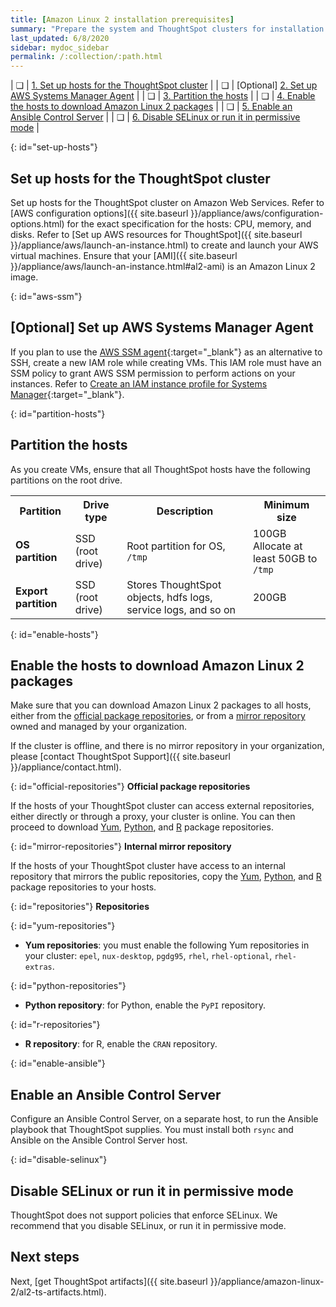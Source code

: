 ```yaml
---
title: [Amazon Linux 2 installation prerequisites]
summary: "Prepare the system and ThoughtSpot clusters for installation."
last_updated: 6/8/2020
sidebar: mydoc_sidebar
permalink: /:collection/:path.html
---
```

| &#10063; | [1. Set up hosts for the ThoughtSpot cluster](#set-up-hosts) |
| &#10063; | [Optional] [2. Set up AWS Systems Manager Agent](#aws-ssm) |
| &#10063; | [3. Partition the hosts](#partition-hosts) |
| &#10063; | [4. Enable the hosts to download Amazon Linux 2 packages](#enable-hosts) |
| &#10063; | [5. Enable an Ansible Control Server](#enable-ansible) |
| &#10063; | [6. Disable SELinux or run it in permissive mode](#disable-selinux) |

{: id="set-up-hosts"}
## Set up hosts for the ThoughtSpot cluster

Set up hosts for the ThoughtSpot cluster on Amazon Web Services. Refer to [AWS configuration options]({{ site.baseurl }}/appliance/aws/configuration-options.html) for the exact specification for the hosts: CPU, memory, and disks. Refer to [Set up AWS resources for ThoughtSpot]({{ site.baseurl }}/appliance/aws/launch-an-instance.html) to create and launch your AWS virtual machines. Ensure that your [AMI]({{ site.baseurl }}/appliance/aws/launch-an-instance.html#al2-ami) is an Amazon Linux 2 image.

{: id="aws-ssm"}
## [Optional] Set up AWS Systems Manager Agent

If you plan to use the [AWS SSM agent](https://docs.aws.amazon.com/systems-manager/latest/userguide/ssm-agent.html){:target="_blank"} as an alternative to SSH, create a new IAM role while creating VMs. This IAM role must have an SSM policy to grant AWS SSM permission to perform actions on your instances. Refer to [Create an IAM instance profile for Systems Manager](https://docs.aws.amazon.com/systems-manager/latest/userguide/setup-instance-profile.html){:target="_blank"}.

{: id="partition-hosts"}
## Partition the hosts

As you create VMs, ensure that all ThoughtSpot hosts have the following partitions on the root drive.

<table>
<tbody>
<tr>
<th>Partition</th>
<th>Drive type</th>
<th>Description</th>
<th>Minimum size</th>
</tr>
<tr>
<td><strong>OS partition</strong></td>
<td>SSD (root drive)</td>
<td>Root partition for OS, <code>/tmp</code></td>
<td>100GB<br />Allocate at least 50GB to <code>/tmp</code></td>
</tr>
<tr>
<td><strong>Export partition</strong></td>
<td>SSD (root drive)&nbsp;</td>
<td>Stores ThoughtSpot objects, hdfs logs, service logs, and so on</td>
<td>200GB</td>
</tr>
</tbody>
</table>

{: id="enable-hosts"}
## Enable the hosts to download Amazon Linux 2 packages

Make sure that you can download Amazon Linux 2 packages to all hosts, either from the [official package repositories](#official-repositories), or from a [mirror repository](#mirror-repositories) owned and managed by your organization.

If the cluster is offline, and there is no mirror repository in your organization, please [contact ThoughtSpot Support]({{ site.baseurl }}/appliance/contact.html).

{: id="official-repositories"}
__Official package repositories__

If the hosts of your ThoughtSpot cluster can access external repositories, either directly or through a proxy, your cluster is online. You can then proceed to download [Yum](#yum-repositories), [Python](#python-repositories), and [R](#r-repositories) package repositories.

{: id="mirror-repositories"}
**Internal mirror repository**

If the hosts of your ThoughtSpot cluster have access to an internal repository that mirrors the public repositories, copy the [Yum](#yum-repositories), [Python](#python-repositories), and [R](#r-repositories) package repositories to your hosts.

{: id="repositories"}
**Repositories**

{: id="yum-repositories"}
- **Yum repositories**: you must enable the following Yum repositories in your cluster: `epel`, `nux-desktop`, `pgdg95`, `rhel`, `rhel-optional`, `rhel-extras`.

{: id="python-repositories"}
- **Python repository**: for Python, enable the `PyPI` repository.

{: id="r-repositories"}
- **R repository**: for R, enable the `CRAN` repository.

{: id="enable-ansible"}
## Enable an Ansible Control Server

Configure an Ansible Control Server, on a separate host, to run the Ansible playbook that ThoughtSpot supplies. You must install both `rsync` and Ansible on the Ansible Control Server host.

{: id="disable-selinux"}
## Disable SELinux or run it in permissive mode
ThoughtSpot does not support policies that enforce SELinux. We recommend that you disable SELinux, or run it in permissive mode.

## Next steps
Next, [get ThoughtSpot artifacts]({{ site.baseurl }}/appliance/amazon-linux-2/al2-ts-artifacts.html).
